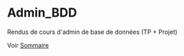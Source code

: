 # Admin_BDD
Rendus de cours d'admin de base de données (TP + Projet)

Voir <a href="https://github.com/SombrunJoe/Admin_BDD/blob/main/Sommaire"> Sommaire </a>
